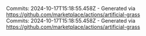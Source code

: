 Commits: 2024-10-17T15:18:55.458Z - Generated via https://github.com/marketplace/actions/artificial-grass
<br>
Commits: 2024-10-17T15:18:55.458Z - Generated via https://github.com/marketplace/actions/artificial-grass
<br>
